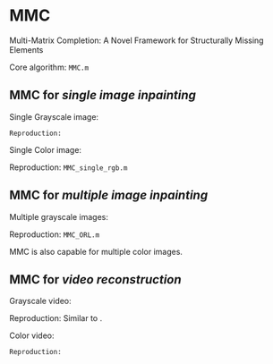 # MMC
Multi-Matrix Completion: A Novel Framework for Structurally Missing Elements

Core algorithm: ``MMC.m``

## MMC for *single image inpainting*

Single Grayscale image:

``Reproduction:``

Single Color image:

Reproduction: ``MMC_single_rgb.m``

## MMC for *multiple image inpainting*

Multiple grayscale images:

Reproduction: ``MMC_ORL.m``

MMC is also capable for multiple color images.

## MMC for *video reconstruction*

Grayscale video:

Reproduction: Similar to .

Color video:

``Reproduction:``
